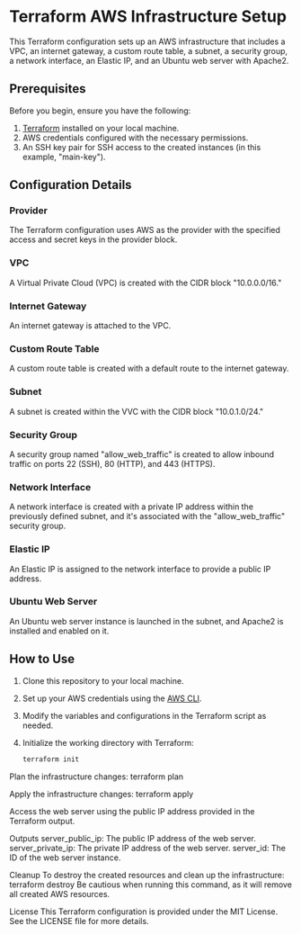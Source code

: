 # Terraform AWS Infrastructure Setup

This Terraform configuration sets up an AWS infrastructure that includes a VPC, an internet gateway, a custom route table, a subnet, a security group, a network interface, an Elastic IP, and an Ubuntu web server with Apache2.

## Prerequisites

Before you begin, ensure you have the following:

1. [Terraform](https://www.terraform.io/) installed on your local machine.
2. AWS credentials configured with the necessary permissions.
3. An SSH key pair for SSH access to the created instances (in this example, "main-key").

## Configuration Details

### Provider

The Terraform configuration uses AWS as the provider with the specified access and secret keys in the provider block.

### VPC

A Virtual Private Cloud (VPC) is created with the CIDR block "10.0.0.0/16."

### Internet Gateway

An internet gateway is attached to the VPC.

### Custom Route Table

A custom route table is created with a default route to the internet gateway.

### Subnet

A subnet is created within the VVC with the CIDR block "10.0.1.0/24."

### Security Group

A security group named "allow_web_traffic" is created to allow inbound traffic on ports 22 (SSH), 80 (HTTP), and 443 (HTTPS).

### Network Interface

A network interface is created with a private IP address within the previously defined subnet, and it's associated with the "allow_web_traffic" security group.

### Elastic IP

An Elastic IP is assigned to the network interface to provide a public IP address.

### Ubuntu Web Server

An Ubuntu web server instance is launched in the subnet, and Apache2 is installed and enabled on it.

## How to Use

1. Clone this repository to your local machine.

2. Set up your AWS credentials using the [AWS CLI](https://aws.amazon.com/cli/).

3. Modify the variables and configurations in the Terraform script as needed.

4. Initialize the working directory with Terraform:

   ```bash
   terraform init
Plan the infrastructure changes:
terraform plan

Apply the infrastructure changes:
terraform apply

Access the web server using the public IP address provided in the Terraform output.

Outputs
server_public_ip: The public IP address of the web server.
server_private_ip: The private IP address of the web server.
server_id: The ID of the web server instance.

Cleanup
To destroy the created resources and clean up the infrastructure:
terraform destroy
Be cautious when running this command, as it will remove all created AWS resources.

License
This Terraform configuration is provided under the MIT License. See the LICENSE file for more details.

